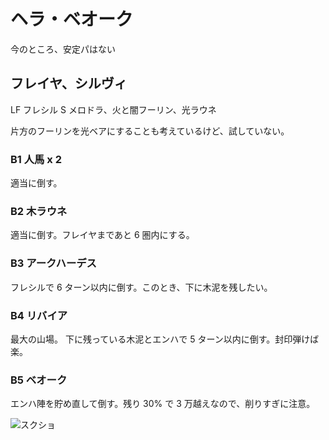 # ヘラ・ベオーク 

今のところ、安定パはない

## フレイヤ、シルヴィ

LF フレシル
S  メロドラ、火と闇フーリン、光ラウネ

片方のフーリンを光ベアにすることも考えているけど、試していない。

### B1 人馬 x 2

適当に倒す。

### B2 木ラウネ

適当に倒す。フレイヤまであと 6 圏内にする。

### B3 アークハーデス

フレシルで 6 ターン以内に倒す。このとき、下に木泥を残したい。

### B4 リバイア

最大の山場。
下に残っている木泥とエンハで 5 ターン以内に倒す。封印弾けば楽。

### B5 ベオーク

エンハ陣を貯め直して倒す。残り 30% で 3 万越えなので、削りすぎに注意。

![スクショ](http://i.imgur.com/ISC2Ghvl.jpg )

<!-- vim: set tw=90 filetype=markdown : -->

